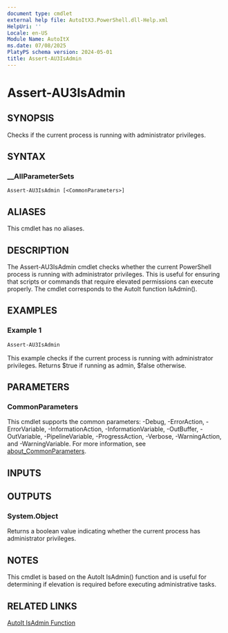 ```yaml
---
document type: cmdlet
external help file: AutoItX3.PowerShell.dll-Help.xml
HelpUri: ''
Locale: en-US
Module Name: AutoItX
ms.date: 07/08/2025
PlatyPS schema version: 2024-05-01
title: Assert-AU3IsAdmin
---
```


# Assert-AU3IsAdmin

## SYNOPSIS

Checks if the current process is running with administrator privileges.

## SYNTAX

### __AllParameterSets

```
Assert-AU3IsAdmin [<CommonParameters>]
```

## ALIASES

This cmdlet has no aliases.

## DESCRIPTION

The Assert-AU3IsAdmin cmdlet checks whether the current PowerShell process is running with administrator privileges. This is useful for ensuring that scripts or commands that require elevated permissions can execute properly. The cmdlet corresponds to the AutoIt function IsAdmin().

## EXAMPLES

### Example 1

```powershell
Assert-AU3IsAdmin
```

This example checks if the current process is running with administrator privileges. Returns $true if running as admin, $false otherwise.

## PARAMETERS

### CommonParameters

This cmdlet supports the common parameters: -Debug, -ErrorAction, -ErrorVariable,
-InformationAction, -InformationVariable, -OutBuffer, -OutVariable, -PipelineVariable,
-ProgressAction, -Verbose, -WarningAction, and -WarningVariable. For more information, see
[about_CommonParameters](https://go.microsoft.com/fwlink/?LinkID=113216).

## INPUTS

## OUTPUTS

### System.Object

Returns a boolean value indicating whether the current process has administrator privileges.

## NOTES

This cmdlet is based on the AutoIt IsAdmin() function and is useful for determining if elevation is required before executing administrative tasks.

## RELATED LINKS

[AutoIt IsAdmin Function](https://www.autoitscript.com/autoit3/docs/functions/IsAdmin.htm)











